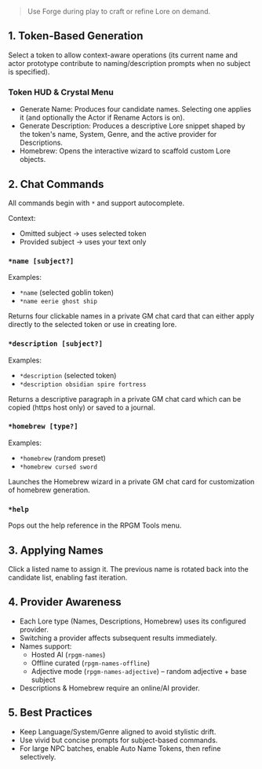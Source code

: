 > Use Forge during play to craft or refine Lore on demand.

## 1. Token-Based Generation
Select a token to allow context-aware operations (its current name and actor prototype contribute to naming/description prompts when no subject is specified).

### Token HUD & Crystal Menu
- Generate Name: Produces four candidate names. Selecting one applies it (and optionally the Actor if Rename Actors is on).
- Generate Description: Produces a descriptive Lore snippet shaped by the token's name, System, Genre, and the active provider for Descriptions.
- Homebrew: Opens the interactive wizard to scaffold custom Lore objects.

## 2. Chat Commands
All commands begin with `*` and support autocomplete.

Context:
- Omitted subject → uses selected token
- Provided subject → uses your text only

### `*name [subject?]`
Examples:
- `*name` (selected goblin token)
- `*name eerie ghost ship`

Returns four clickable names in a private GM chat card that can either apply directly to the selected token or use in creating lore.

### `*description [subject?]`
Examples:
- `*description` (selected token)
- `*description obsidian spire fortress`

Returns a descriptive paragraph in a private GM chat card which can be copied (https host only) or saved to a journal.

### `*homebrew [type?]`
Examples:
- `*homebrew` (random preset)
- `*homebrew cursed sword`

Launches the Homebrew wizard in a private GM chat card for customization of homebrew generation.

### `*help`
Pops out the help reference in the RPGM Tools menu.

## 3. Applying Names
Click a listed name to assign it. The previous name is rotated back into the candidate list, enabling fast iteration.

## 4. Provider Awareness
- Each Lore type (Names, Descriptions, Homebrew) uses its configured provider.
- Switching a provider affects subsequent results immediately.
- Names support:
	- Hosted AI (`rpgm-names`)
	- Offline curated (`rpgm-names-offline`)
	- Adjective mode (`rpgm-names-adjective`) – random adjective + base subject
- Descriptions & Homebrew require an online/AI provider.

## 5. Best Practices
- Keep Language/System/Genre aligned to avoid stylistic drift.
- Use vivid but concise prompts for subject-based commands.
- For large NPC batches, enable Auto Name Tokens, then refine selectively.
